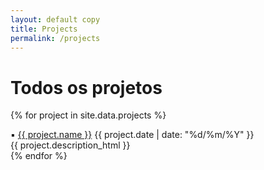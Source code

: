 ```yaml
---
layout: default copy
title: Projects
permalink: /projects
---
```


<div>
  <div class="post-heading">
    <h1 class="post-title">Todos os projetos</h1>
  </div>

  {% for project in site.data.projects %}

  <div class="list-entry">
    <div> ▪️ <a target="_blank" rel="noopener" href="{{ project.url }}">{{ project.name }}</a> <span class="faded">{{ project.date | date: "%d/%m/%Y" }}</span></div>
    <div>{{ project.description_html }}</div>
  </div>
  {% endfor %}
</div>
